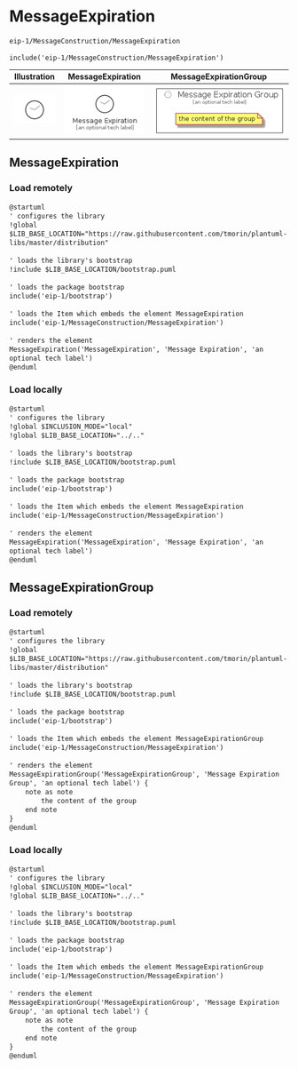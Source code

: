 # MessageExpiration


```text
eip-1/MessageConstruction/MessageExpiration
```

```text
include('eip-1/MessageConstruction/MessageExpiration')
```



| Illustration | MessageExpiration | MessageExpirationGroup |
| :---: | :---: | :---: |
| ![illustration for Illustration](../../eip-1/MessageConstruction/MessageExpiration.png) | ![illustration for MessageExpiration](../../eip-1/MessageConstruction/MessageExpiration.Local.png) | ![illustration for MessageExpirationGroup](../../eip-1/MessageConstruction/MessageExpirationGroup.Local.png) |




## MessageExpiration

### Load remotely
```plantuml
@startuml
' configures the library
!global $LIB_BASE_LOCATION="https://raw.githubusercontent.com/tmorin/plantuml-libs/master/distribution"

' loads the library's bootstrap
!include $LIB_BASE_LOCATION/bootstrap.puml

' loads the package bootstrap
include('eip-1/bootstrap')

' loads the Item which embeds the element MessageExpiration
include('eip-1/MessageConstruction/MessageExpiration')

' renders the element
MessageExpiration('MessageExpiration', 'Message Expiration', 'an optional tech label')
@enduml
```

### Load locally
```plantuml
@startuml
' configures the library
!global $INCLUSION_MODE="local"
!global $LIB_BASE_LOCATION="../.."

' loads the library's bootstrap
!include $LIB_BASE_LOCATION/bootstrap.puml

' loads the package bootstrap
include('eip-1/bootstrap')

' loads the Item which embeds the element MessageExpiration
include('eip-1/MessageConstruction/MessageExpiration')

' renders the element
MessageExpiration('MessageExpiration', 'Message Expiration', 'an optional tech label')
@enduml
```

## MessageExpirationGroup

### Load remotely
```plantuml
@startuml
' configures the library
!global $LIB_BASE_LOCATION="https://raw.githubusercontent.com/tmorin/plantuml-libs/master/distribution"

' loads the library's bootstrap
!include $LIB_BASE_LOCATION/bootstrap.puml

' loads the package bootstrap
include('eip-1/bootstrap')

' loads the Item which embeds the element MessageExpirationGroup
include('eip-1/MessageConstruction/MessageExpiration')

' renders the element
MessageExpirationGroup('MessageExpirationGroup', 'Message Expiration Group', 'an optional tech label') {
    note as note
        the content of the group
    end note
}
@enduml
```

### Load locally
```plantuml
@startuml
' configures the library
!global $INCLUSION_MODE="local"
!global $LIB_BASE_LOCATION="../.."

' loads the library's bootstrap
!include $LIB_BASE_LOCATION/bootstrap.puml

' loads the package bootstrap
include('eip-1/bootstrap')

' loads the Item which embeds the element MessageExpirationGroup
include('eip-1/MessageConstruction/MessageExpiration')

' renders the element
MessageExpirationGroup('MessageExpirationGroup', 'Message Expiration Group', 'an optional tech label') {
    note as note
        the content of the group
    end note
}
@enduml
```

